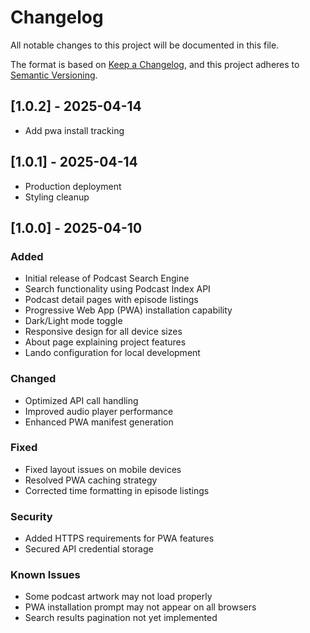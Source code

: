 # Changelog

All notable changes to this project will be documented in this file.

The format is based on [Keep a Changelog](https://keepachangelog.com/en/1.0.0/),
and this project adheres to [Semantic Versioning](https://semver.org/spec/v2.0.0.html).

## [1.0.2] - 2025-04-14
- Add pwa install tracking

## [1.0.1] - 2025-04-14
- Production deployment
- Styling cleanup


## [1.0.0] - 2025-04-10

### Added

- Initial release of Podcast Search Engine
- Search functionality using Podcast Index API
- Podcast detail pages with episode listings
- Progressive Web App (PWA) installation capability
- Dark/Light mode toggle
- Responsive design for all device sizes
- About page explaining project features
- Lando configuration for local development

### Changed

- Optimized API call handling
- Improved audio player performance
- Enhanced PWA manifest generation

### Fixed

- Fixed layout issues on mobile devices
- Resolved PWA caching strategy
- Corrected time formatting in episode listings

### Security

- Added HTTPS requirements for PWA features
- Secured API credential storage

### Known Issues

- Some podcast artwork may not load properly
- PWA installation prompt may not appear on all browsers
- Search results pagination not yet implemented